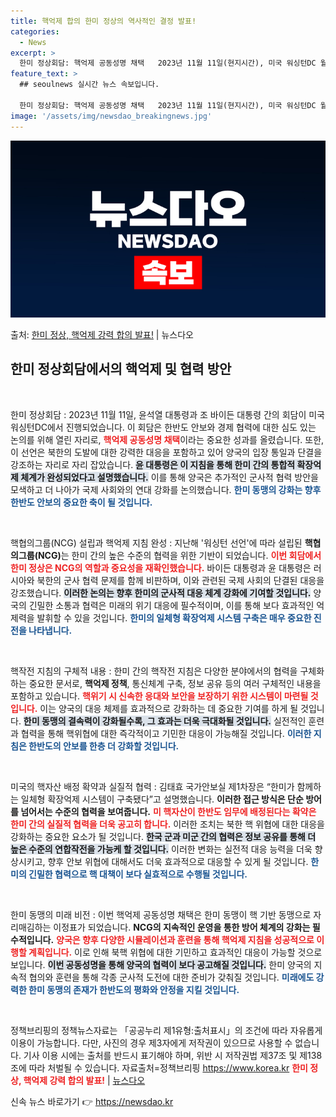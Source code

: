 ```yaml
---
title: 핵억제 합의 한미 정상의 역사적인 결정 발표!
categories:
  - News
excerpt: >
  한미 정상회담: 핵억제 공동성명 채택   2023년 11월 11일(현지시간), 미국 워싱턴DC 월터 E. 워…
feature_text: >
  ## seoulnews 실시간 뉴스 속보입니다.

  한미 정상회담: 핵억제 공동성명 채택   2023년 11월 11일(현지시간), 미국 워싱턴DC 월터 E. 워…
image: '/assets/img/newsdao_breakingnews.jpg'
---
```


![뉴스다오 속보](/assets/img/newsdao_breakingnews.jpg)

<p>출처: <a href="https://newsdao.kr/4783" rel="dofollow">한미 정상, 핵억제 강력 합의 발표!</a> | 뉴스다오</p>

<h2 data-ke-size="size26">한미 정상회담에서의 핵억제 및 협력 방안</h2>

<p data-ke-size="size16">&nbsp;</p>

한미 정상회담 : 2023년 11월 11일, 윤석열 대통령과 조 바이든 대통령 간의 회담이 미국 워싱턴DC에서 진행되었습니다. 이 회담은 한반도 안보와 경제 협력에 대한 심도 있는 논의를 위해 열린 자리로, <b><span style="color: #ee2323;">핵억제 공동성명 채택</span></b>이라는 중요한 성과를 올렸습니다. 또한, 이 선언은 북한의 도발에 대한 강력한 대응을 포함하고 있어 양국의 입장 통일과 단결을 강조하는 자리로 자리 잡았습니다. <b><span style="background-color: #21538527;">윤 대통령은 이 지침을 통해 한미 간의 통합적 확장억제 체계가 완성되었다고 설명했습니다.</span></b> 이를 통해 양국은 추가적인 군사적 협력 방안을 모색하고 더 나아가 국제 사회와의 연대 강화를 논의했습니다. <b><span style="color: #1a5490;">한미 동맹의 강화는 향후 한반도 안보의 중요한 축이 될 것입니다.</span></b>

<p data-ke-size="size16">&nbsp;</p>

핵협의그룹(NCG) 설립과 핵억제 지침 완성 : 지난해 '워싱턴 선언'에 따라 설립된 <b>핵협의그룹(NCG)</b>는 한미 간의 높은 수준의 협력을 위한 기반이 되었습니다. <b><span style="color: #ee2323;">이번 회담에서 한미 정상은 NCG의 역할과 중요성을 재확인했습니다.</span></b> 바이든 대통령과 윤 대통령은 러시아와 북한의 군사 협력 문제를 함께 비판하며, 이와 관련된 국제 사회의 단결된 대응을 강조했습니다. <b><span style="background-color: #21538527;">이러한 논의는 향후 한미의 군사적 대응 체계 강화에 기여할 것입니다.</span></b> 양국의 긴밀한 소통과 협력은 미래의 위기 대응에 필수적이며, 이를 통해 보다 효과적인 억제력을 발휘할 수 있을 것입니다. <b><span style="color: #1a5490;">한미의 일체형 확장억제 시스템 구축은 매우 중요한 진전을 나타냅니다.</span></b>

<p data-ke-size="size16">&nbsp;</p>

핵작전 지침의 구체적 내용 : 한미 간의 핵작전 지침은 다양한 분야에서의 협력을 구체화하는 중요한 문서로, <b>핵억제 정책</b>, 통신체계 구축, 정보 공유 등의 여러 구체적인 내용을 포함하고 있습니다. <b><span style="color: #ee2323;">핵위기 시 신속한 응대와 보안을 보장하기 위한 시스템이 마련될 것입니다.</span></b> 이는 양국의 대응 체제를 효과적으로 강화하는 데 중요한 기여를 하게 될 것입니다. <b><span style="background-color: #21538527;">한미 동맹의 결속력이 강화될수록, 그 효과는 더욱 극대화될 것입니다.</span></b> 실전적인 훈련과 협력을 통해 핵위협에 대한 즉각적이고 기민한 대응이 가능해질 것입니다. <b><span style="color: #1a5490;">이러한 지침은 한반도의 안보를 한층 더 강화할 것입니다.</span></b>

<p data-ke-size="size16">&nbsp;</p>

미국의 핵자산 배정 확약과 실질적 협력 : 김태효 국가안보실 제1차장은 “한미가 함께하는 일체형 확장억제 시스템이 구축됐다”고 설명했습니다. <b>이러한 접근 방식은 단순 방어를 넘어서는 수준의 협력을 보여줍니다.</b> <b><span style="color: #ee2323;">미 핵자산이 한반도 임무에 배정된다는 확약은 한미 간의 실질적 협력을 더욱 공고히 합니다.</span></b> 이러한 조치는 북한 핵 위협에 대한 대응을 강화하는 중요한 요소가 될 것입니다. <b><span style="background-color: #21538527;">한국 군과 미군 간의 협력은 정보 공유를 통해 더 높은 수준의 연합작전을 가능케 할 것입니다.</span></b> 이러한 변화는 실전적 대응 능력을 더욱 향상시키고, 향후 안보 위협에 대해서도 더욱 효과적으로 대응할 수 있게 될 것입니다. <b><span style="color: #1a5490;">한미의 긴밀한 협력으로 핵 대책이 보다 실효적으로 수행될 것입니다.</span></b>

<p data-ke-size="size16">&nbsp;</p>

한미 동맹의 미래 비전 : 이번 핵억제 공동성명 채택은 한미 동맹이 핵 기반 동맹으로 자리매김하는 이정표가 되었습니다. <b>NCG의 지속적인 운영을 통한 방어 체계의 강화는 필수적입니다.</b> <b><span style="color: #ee2323;">양국은 향후 다양한 시뮬레이션과 훈련을 통해 핵억제 지침을 성공적으로 이행할 계획입니다.</span></b> 이로 인해 북핵 위협에 대한 기민하고 효과적인 대응이 가능할 것으로 보입니다. <b><span style="background-color: #21538527;">이번 공동성명을 통해 양국의 협력이 보다 공고해질 것입니다.</span></b> 한미 양국의 지속적 협의와 훈련을 통해 각종 군사적 도전에 대한 준비가 갖춰질 것입니다. <b><span style="color: #1a5490;">미래에도 강력한 한미 동맹의 존재가 한반도의 평화와 안정을 지킬 것입니다.</span></b>

<p data-ke-size="size16">&nbsp;</p>

정책브리핑의 정책뉴스자료는 「공공누리 제1유형:출처표시」의 조건에 따라 자유롭게 이용이 가능합니다. 다만, 사진의 경우 제3자에게 저작권이 있으므로 사용할 수 없습니다. 기사 이용 시에는 출처를 반드시 표기해야 하며, 위반 시 저작권법 제37조 및 제138조에 따라 처벌될 수 있습니다. 자료출처=정책브리핑 https://www.korea.kr <b><span style="color: #ee2323;">한미 정상, 핵억제 강력 합의 발표!</span></b> | <a href="https://newsdao.kr/4783">뉴스다오</a> 

신속 뉴스 바로가기 👉 <a href="https://newsdao.kr" rel="dofollow">https://newsdao.kr</a>


